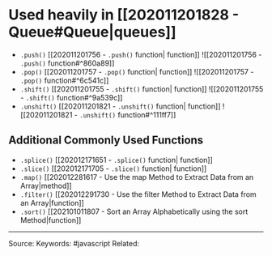 # Used heavily in [[202011201828 - Queue#Queue|queues]]
- `.push()` [[202011201756 - `.push()` function| function]]
![[202011201756 - `.push()` function#^860a89]]
- `.pop()` [[202011201757  - `.pop()` function| function]]
![[202011201757  - `.pop()` function#^6c541c]]
- `.shift()` [[202011201755 - `.shift()` function| function]]
![[202011201755 - `.shift()` function#^9a539c]]
- `.unshift()` [[202011201821 - `.unshift()` function| function]]
![[202011201821 - `.unshift()` function#^111ff7]]

## Additional Commonly Used Functions
- `.splice()` [[202012171651 - `.splice()` function| function]]
- `.slice()` [[202012171705 - `.slice()` function| function]]
- `.map()` [[202012281617 - Use the map Method to Extract Data from an Array|method]] 
- `.filter()` [[202012291730 - Use the filter Method to Extract Data from an Array|function]]
- `.sort()` [[202101011807 - Sort an Array Alphabetically using the sort Method|function]]


---
Source:
Keywords: #javascript 
Related: 